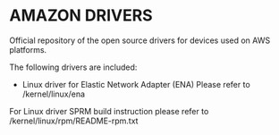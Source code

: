 AMAZON DRIVERS
==============

Official repository of the open source drivers for devices used on AWS platforms.

The following drivers are included:


* Linux driver for Elastic Network Adapter (ENA)
Please refer to /kernel/linux/ena

For Linux driver SPRM build instruction please refer to
/kernel/linux/rpm/README-rpm.txt